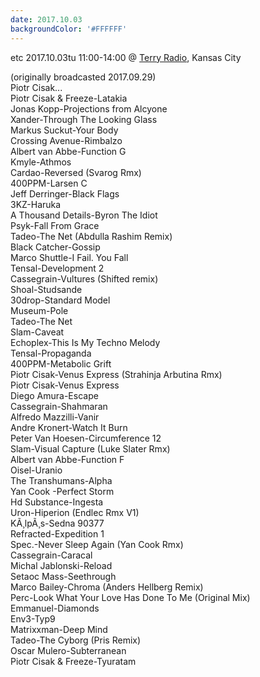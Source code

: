 ```yaml
---
date: 2017.10.03
backgroundColor: '#FFFFFF'
---
```


etc 2017.10.03tu 11:00-14:00 @ [Terry Radio](http://www.terryradio.biz/), Kansas City  

(originally broadcasted 2017.09.29)  
Piotr Cisak...  
Piotr Cisak & Freeze-Latakia  
Jonas Kopp-Projections from Alcyone  
Xander-Through The Looking Glass  
Markus Suckut-Your Body  
Crossing Avenue-Rimbalzo  
Albert van Abbe-Function G  
Kmyle-Athmos  
Cardao-Reversed (Svarog Rmx)  
400PPM-Larsen C  
Jeff Derringer-Black Flags  
3KZ-Haruka  
A Thousand Details-Byron The Idiot  
Psyk-Fall From Grace  
Tadeo-The Net (Abdulla Rashim Remix)  
Black Catcher-Gossip  
Marco Shuttle-I Fail. You Fall  
Tensal-Development 2  
Cassegrain-Vultures (Shifted remix)  
Shoal-Studsande  
30drop-Standard Model  
Museum-Pole  
Tadeo-The Net  
Slam-Caveat  
Echoplex-This Is My Techno Melody  
Tensal-Propaganda  
400PPM-Metabolic Grift  
Piotr Cisak-Venus Express (Strahinja Arbutina Rmx)  
Piotr Cisak-Venus Express  
Diego Amura-Escape  
Cassegrain-Shahmaran  
Alfredo Mazzilli-Vanir  
Andre Kronert-Watch It Burn  
Peter Van Hoesen-Circumference 12  
Slam-Visual Capture (Luke Slater Rmx)  
Albert van Abbe-Function F  
Oisel-Uranio  
The Transhumans-Alpha  
Yan Cook -Perfect Storm  
Hd Substance-Ingesta  
Uron-Hiperion (Endlec Rmx V1)  
KÃ¸lpÃ¸s-Sedna 90377  
Refracted-Expedition 1  
Spec.-Never Sleep Again (Yan Cook Rmx)  
Cassegrain-Caracal  
Michal Jablonski-Reload  
Setaoc Mass-Seethrough  
Marco Bailey-Chroma (Anders Hellberg Remix)  
Perc-Look What Your Love Has Done To Me (Original Mix)  
Emmanuel-Diamonds  
Env3-Typ9  
Matrixxman-Deep Mind  
Tadeo-The Cyborg (Pris Remix)  
Oscar Mulero-Subterranean  
Piotr Cisak & Freeze-Tyuratam